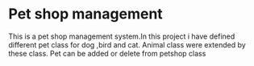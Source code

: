 <h1> Pet shop management</h1>
<p>This is a pet shop management system.In this project i have defined different  pet class for dog ,bird and cat. Animal class were extended by these class.
Pet can be added or delete from petshop class
  
</p>
